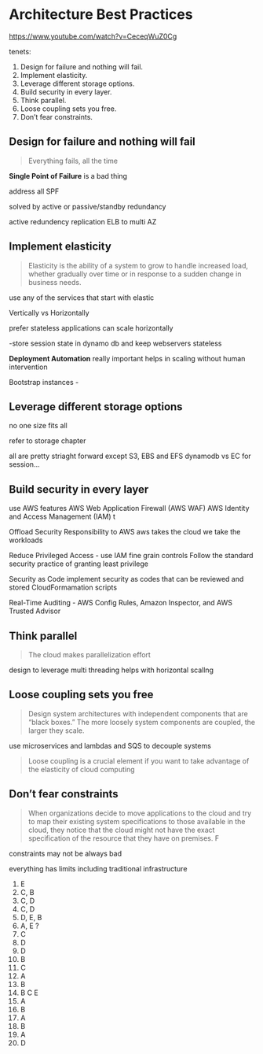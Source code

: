 # Architecture Best Practices

https://www.youtube.com/watch?v=CeceqWuZ0Cg

tenets:
1. Design for failure and nothing will fail.
2. Implement elasticity.
3. Leverage different storage options.
4. Build security in every layer.
5. Think parallel.
6. Loose coupling sets you free.
7. Don’t fear constraints.

## Design for failure and nothing will fail

> Everything fails, all the time

**Single Point of Failure**
is a bad thing

address all SPF

solved by active or passive/standby redundancy

active redundency replication
ELB to multi AZ

## Implement elasticity
> Elasticity is the ability of a system to grow to handle increased load, whether gradually over
time or in response to a sudden change in business needs.

use any of the services that start with elastic

Vertically vs Horizontally

prefer stateless applications
can scale horizontally

-store session state in dynamo db and keep webservers stateless


**Deployment Automation**
really important 
helps in scaling without human intervention

Bootstrap instances -

## Leverage different storage options
no one size fits all

refer to storage chapter

all are pretty striaght forward
except S3, EBS and EFS
dynamodb vs EC for session... 

## Build security in every layer

use AWS features
AWS Web Application Firewall (AWS WAF)
AWS Identity and Access Management
(IAM) t

Offload Security Responsibility to AWS
aws takes the cloud we take the workloads

Reduce Privileged Access - use IAM fine grain controls
Follow the standard security practice of granting least privilege


Security as Code
implement security as codes that can be reviewed and stored
CloudFormamation scripts

Real-Time Auditing - AWS Config Rules, Amazon Inspector, and AWS Trusted Advisor


## Think parallel
> The cloud makes parallelization effort

design to leverage multi threading
helps with horizontal scallng

## Loose coupling sets you free
> Design system architectures with independent components that are “black boxes.” The more loosely system components are coupled, the larger they scale.

use microservices and lambdas and SQS to decouple systems

>Loose coupling is a crucial element if you want to take advantage of the elasticity of cloud
computing

## Don’t fear constraints

> When organizations decide to move applications to the cloud and try to map their existing
system specifications to those available in the cloud, they notice that the cloud might not
have the exact specification of the resource that they have on premises. F

constraints may not be always bad

everything has limits including traditional infrastructure

1. E
2. C, B
3. C, D
4. C, D
5. D, E, B
6. A, E ? 
7. C
8. D
9. D
10. B
11. C
12. A
13. B
14. B C E
15. A
16. B
17. A
18. B
19. A 
20. D